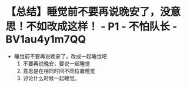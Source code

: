 # 【总结】睡觉前不要再说晚安了，没意思！不如改成这样！ - P1 - 不怕队长 - BV1au4y1m7QQ

-   睡觉前不要再说晚安了，改成一起睡觉吧
    1.  不要再说晚安，要说一起睡觉
    2.  意思是在相同时间不同位置睡觉
    3.  讨论什么时候一起睡觉。
